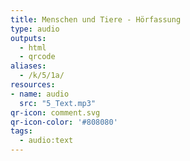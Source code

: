 ```yaml
---
title: Menschen und Tiere - Hörfassung
type: audio
outputs:
  - html
  - qrcode
aliases:
  - /k/5/1a/
resources:
- name: audio
  src: "5_Text.mp3"
qr-icon: comment.svg
qr-icon-color: '#808080'
tags:
  - audio:text
---
```

